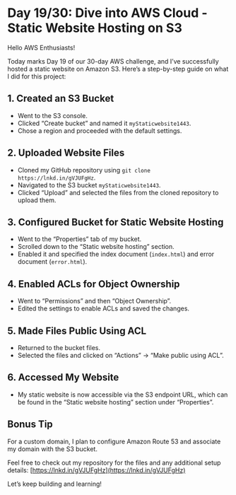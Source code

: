 # Day 19/30: Dive into AWS Cloud - Static Website Hosting on S3

Hello AWS Enthusiasts!

Today marks Day 19 of our 30-day AWS challenge, and I’ve successfully hosted a static website on Amazon S3. Here’s a step-by-step guide on what I did for this project:

## 1. Created an S3 Bucket
- Went to the S3 console.
- Clicked “Create bucket” and named it `myStaticwebsite1443`.
- Chose a region and proceeded with the default settings.

## 2. Uploaded Website Files
- Cloned my GitHub repository using `git clone https://lnkd.in/gVJUFgHz`.
- Navigated to the S3 bucket `myStaticwebsite1443`.
- Clicked “Upload” and selected the files from the cloned repository to upload them.

## 3. Configured Bucket for Static Website Hosting
- Went to the “Properties” tab of my bucket.
- Scrolled down to the “Static website hosting” section.
- Enabled it and specified the index document (`index.html`) and error document (`error.html`).

## 4. Enabled ACLs for Object Ownership
- Went to “Permissions” and then “Object Ownership”.
- Edited the settings to enable ACLs and saved the changes.

## 5. Made Files Public Using ACL
- Returned to the bucket files.
- Selected the files and clicked on “Actions” -> “Make public using ACL”.

## 6. Accessed My Website
- My static website is now accessible via the S3 endpoint URL, which can be found in the “Static website hosting” section under “Properties”.

## Bonus Tip
For a custom domain, I plan to configure Amazon Route 53 and associate my domain with the S3 bucket.

Feel free to check out my repository for the files and any additional setup details: [https://lnkd.in/gVJUFgHz](https://lnkd.in/gVJUFgHz)

Let’s keep building and learning!
